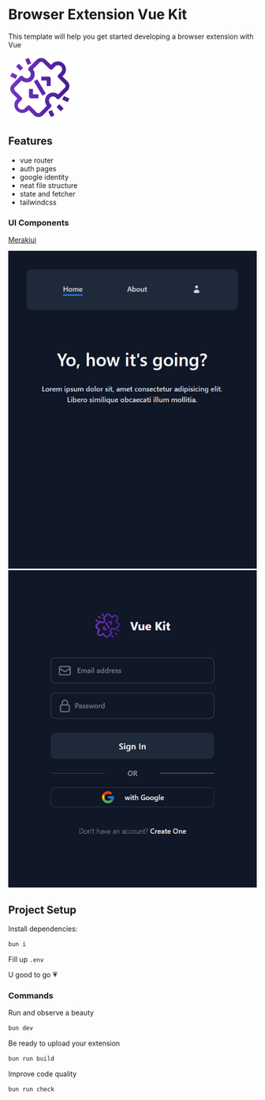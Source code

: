 # Browser Extension Vue Kit

This template will help you get started developing a browser extension with Vue

![logo](./public/logo.png)

## Features

- vue router
- auth pages
- google identity
- neat file structure
- state and fetcher
- tailwindcss

### UI Components

[Merakiui](https://merakiui.com)

![home](./.github/screenshots/home.jpg)
![login](./.github/screenshots/login.jpg)

## Project Setup

Install dependencies:

```sh
bun i
```

Fill up `.env`

U good to go 💗

### Commands

Run and observe a beauty

```sh
bun dev
```

Be ready to upload your extension

```sh
bun run build
```

Improve code quality

```sh
bun run check
```
